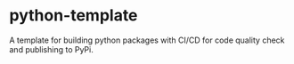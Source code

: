 # python-template
A template for building python packages with CI/CD for code quality check and publishing to PyPi.
